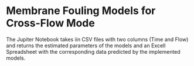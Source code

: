 # Membrane Fouling Models for Cross-Flow Mode

The Jupiter Notebook takes iin CSV files with two columns (Time and Flow) 
and returns the estimated parameters of the models and an Excell Spreadsheet 
with the corresponding data predicted by the implemented models. 